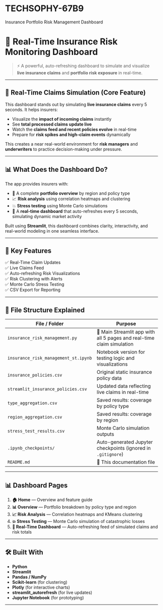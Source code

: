 # TECHSOPHY-67B9
Insurance Portfolio Risk Management Dashboard
# 🔴 Real-Time Insurance Risk Monitoring Dashboard

> ⚡️ A powerful, auto-refreshing dashboard to simulate and visualize **live insurance claims** and **portfolio risk exposure** in real-time.

---

## 🚨 Real-Time Claims Simulation (Core Feature)

This dashboard stands out by simulating **live insurance claims** every 5 seconds. It helps insurers:
- Visualize the **impact of incoming claims** instantly
- See **total processed claims update live**
- Watch the **claims feed and recent policies evolve** in real-time
- Prepare for **risk spikes and high-claim events** dynamically

This creates a near real-world environment for **risk managers** and **underwriters** to practice decision-making under pressure.

---

## 📊 What Does the Dashboard Do?

The app provides insurers with:
- 📍 A complete **portfolio overview** by region and policy type
- 📈 **Risk analysis** using correlation heatmaps and clustering
- 💥 **Stress testing** using Monte Carlo simulations
- 🔴 A **real-time dashboard** that auto-refreshes every 5 seconds, simulating dynamic market activity

Built using **Streamlit**, this dashboard combines clarity, interactivity, and real-world modeling in one seamless interface.

---

## 🧠 Key Features

✅ Real-Time Claim Updates  
✅ Live Claims Feed  
✅ Auto-refreshing Risk Visualizations  
✅ Risk Clustering with Alerts  
✅ Monte Carlo Stress Testing  
✅ CSV Export for Reporting

---

## 📁 File Structure Explained

| File / Folder                       | Purpose                                                                 |
|------------------------------------|-------------------------------------------------------------------------|
| `insurance_risk_management.py`     | 🚀 Main Streamlit app with all 5 pages and real-time claim simulation   |
| `insurance_risk_management_st.ipynb` | Notebook version for testing logic and visualizations                  |
| `insurance_policies.csv`           | Original static insurance policy data                                   |
| `streamlit_insurance_policies.csv` | Updated data reflecting live claims in real-time                        |
| `type_aggregation.csv`             | Saved results: coverage by policy type                                  |
| `region_aggregation.csv`           | Saved results: coverage by region                                       |
| `stress_test_results.csv`          | Monte Carlo simulation outputs                                          |
| `.ipynb_checkpoints/`              | Auto-generated Jupyter checkpoints (ignored in `.gitignore`)           |
| `README.md`                        | 📄 This documentation file                                              |

---

## 📊 Dashboard Pages

1. **🏠 Home** — Overview and feature guide  
2. **📊 Overview** — Portfolio breakdown by policy type and region  
3. **📈 Risk Analysis** — Correlation heatmaps and KMeans clustering  
4. **💥 Stress Testing** — Monte Carlo simulation of catastrophic losses  
5. **🔴 Real-Time Dashboard** — Auto-refreshing feed of simulated claims and risk totals

---

## 🛠️ Built With

- **Python**
- **Streamlit**
- **Pandas / NumPy**
- **Scikit-learn** (for clustering)
- **Plotly** (for interactive charts)
- **streamlit_autorefresh** (for live updates)
- **Jupyter Notebook** (for prototyping)

---

